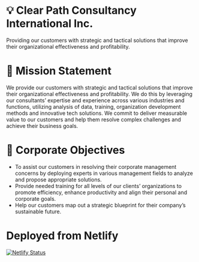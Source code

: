 # 💡 Clear Path Consultancy International Inc.
Providing our customers with strategic and tactical solutions that improve their organizational effectiveness and profitability.

# 📄 Mission Statement
We provide our customers with strategic and tactical solutions that improve their organizational effectiveness and profitability. We do this by leveraging our consultantsʼ expertise and experience across various industries and functions, utilizing analysis of data, training, organization development methods and innovative tech solutions. We commit to deliver measurable value to our customers and help them resolve complex challenges and achieve their business goals.

# 🎯 Corporate Objectives
- To assist our customers in resolving their corporate management concerns by deploying experts in various management fields to analyze and propose appropriate solutions.
- Provide needed training for all levels of our clientsʼ organizations to promote efficiency, enhance productivity and align their personal and corporate goals.
- Help our customers map out a strategic blueprint for their companyʼs sustainable future.

# Deployed from Netlify
[![Netlify Status](https://api.netlify.com/api/v1/badges/a770f866-b4bd-422a-9203-38701c4c3d7c/deploy-status)](https://app.netlify.com/sites/clearpathconsultancy/deploys)
